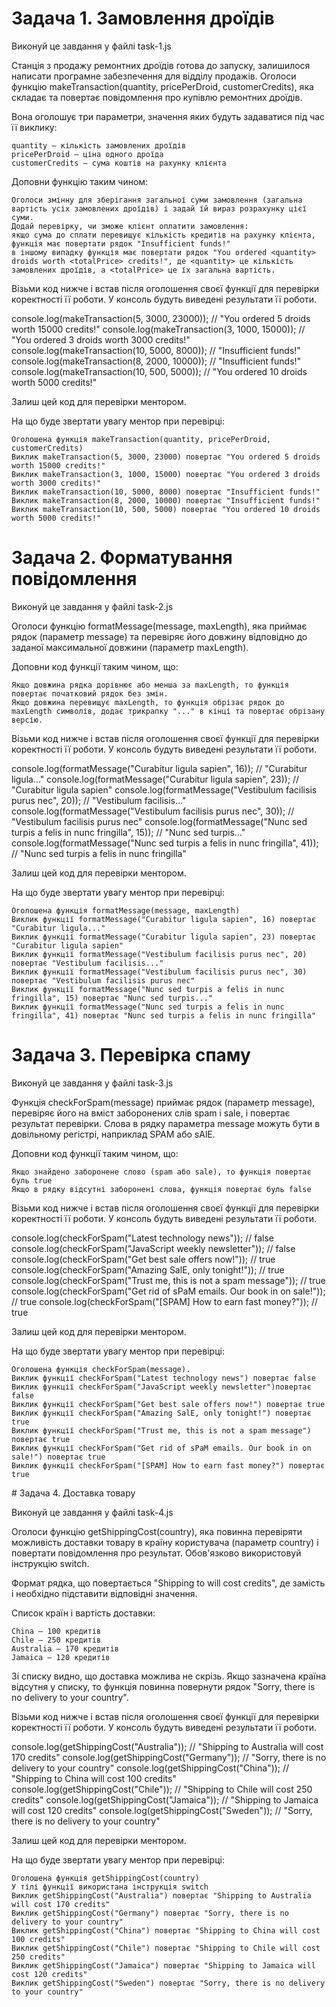 # Задача 1. Замовлення дроїдів

Виконуй це завдання у файлі task-1.js

Станція з продажу ремонтних дроїдів готова до запуску, залишилося написати програмне забезпечення для відділу продажів. Оголоси функцію makeTransaction(quantity, pricePerDroid, customerCredits), яка складає та повертає повідомлення про купівлю ремонтних дроїдів.

Вона оголошує три параметри, значення яких будуть задаватися під час її виклику:

    quantity — кількість замовлених дроїдів
    pricePerDroid — ціна одного дроїда
    customerCredits — сума коштів на рахунку клієнта

Доповни функцію таким чином:

    Оголоси змінну для зберігання загальної суми замовлення (загальна вартість усіх замовлених дроїдів) і задай їй вираз розрахунку цієї суми.
    Додай перевірку, чи зможе клієнт оплатити замовлення:
    якщо сума до сплати перевищує кількість кредитів на рахунку клієнта, функція має повертати рядок "Insufficient funds!"
    в іншому випадку функція має повертати рядок "You ordered <quantity> droids worth <totalPrice> credits!", де <quantity> це кількість замовлених дроїдів, а <totalPrice> це їх загальна вартість.

Візьми код нижче і встав після оголошення своєї функції для перевірки коректності її роботи. У консоль будуть виведені результати її роботи.

console.log(makeTransaction(5, 3000, 23000)); // "You ordered 5 droids worth 15000 credits!"
console.log(makeTransaction(3, 1000, 15000)); // "You ordered 3 droids worth 3000 credits!"
console.log(makeTransaction(10, 5000, 8000)); // "Insufficient funds!"
console.log(makeTransaction(8, 2000, 10000)); // "Insufficient funds!"
console.log(makeTransaction(10, 500, 5000)); // "You ordered 10 droids worth 5000 credits!"

Залиш цей код для перевірки ментором.

На що буде звертати увагу ментор при перевірці:

    Оголошена функція makeTransaction(quantity, pricePerDroid, customerCredits)
    Виклик makeTransaction(5, 3000, 23000) повертає "You ordered 5 droids worth 15000 credits!"
    Виклик makeTransaction(3, 1000, 15000) повертає "You ordered 3 droids worth 3000 credits!"
    Виклик makeTransaction(10, 5000, 8000) повертає "Insufficient funds!"
    Виклик makeTransaction(8, 2000, 10000) повертає "Insufficient funds!"
    Виклик makeTransaction(10, 500, 5000) повертає "You ordered 10 droids worth 5000 credits!"

# Задача 2. Форматування повідомлення

Виконуй це завдання у файлі task-2.js

Оголоси функцію formatMessage(message, maxLength), яка приймає рядок (параметр message) та перевіряє його довжину відповідно до заданої максимальної довжини (параметр maxLength).

Доповни код функції таким чином, що:

    Якщо довжина рядка дорівнює або менша за maxLength, то функція повертає початковий рядок без змін.
    Якщо довжина перевищує maxLength, то функція обрізає рядок до maxLength символів, додає трикрапку "..." в кінці та повертає обрізану версію.

Візьми код нижче і встав після оголошення своєї функції для перевірки коректності її роботи. У консоль будуть виведені результати її роботи.

console.log(formatMessage("Curabitur ligula sapien", 16)); // "Curabitur ligula..."
console.log(formatMessage("Curabitur ligula sapien", 23)); // "Curabitur ligula sapien"
console.log(formatMessage("Vestibulum facilisis purus nec", 20)); // "Vestibulum facilisis..."
console.log(formatMessage("Vestibulum facilisis purus nec", 30)); // "Vestibulum facilisis purus nec"
console.log(formatMessage("Nunc sed turpis a felis in nunc fringilla", 15)); // "Nunc sed turpis..."
console.log(formatMessage("Nunc sed turpis a felis in nunc fringilla", 41)); // "Nunc sed turpis a felis in nunc fringilla"

Залиш цей код для перевірки ментором.

На що буде звертати увагу ментор при перевірці:

    Оголошена функція formatMessage(message, maxLength)
    Виклик функції formatMessage("Curabitur ligula sapien", 16) повертає "Curabitur ligula..."
    Виклик функції formatMessage("Curabitur ligula sapien", 23) повертає "Curabitur ligula sapien"
    Виклик функції formatMessage("Vestibulum facilisis purus nec", 20) повертає "Vestibulum facilisis..."
    Виклик функції formatMessage("Vestibulum facilisis purus nec", 30) повертає "Vestibulum facilisis purus nec"
    Виклик функції formatMessage("Nunc sed turpis a felis in nunc fringilla", 15) повертає "Nunc sed turpis..."
    Виклик функції formatMessage("Nunc sed turpis a felis in nunc fringilla", 41) повертає "Nunc sed turpis a felis in nunc fringilla"

# Задача 3. Перевірка спаму

Виконуй це завдання у файлі task-3.js

Функція checkForSpam(message) приймає рядок (параметр message), перевіряє його на вміст заборонених слів spam і sale, і повертає результат перевірки. Слова в рядку параметра message можуть бути в довільному регістрі, наприклад SPAM або sAlE.

Доповни код функції таким чином, що:

    Якщо знайдено заборонене слово (spam або sale), то функція повертає буль true
    Якщо в рядку відсутні заборонені слова, функція повертає буль false

Візьми код нижче і встав після оголошення своєї функції для перевірки коректності її роботи. У консоль будуть виведені результати її роботи.

console.log(checkForSpam("Latest technology news")); // false
console.log(checkForSpam("JavaScript weekly newsletter")); // false
console.log(checkForSpam("Get best sale offers now!")); // true
console.log(checkForSpam("Amazing SalE, only tonight!")); // true
console.log(checkForSpam("Trust me, this is not a spam message")); // true
console.log(checkForSpam("Get rid of sPaM emails. Our book in on sale!")); // true
console.log(checkForSpam("[SPAM] How to earn fast money?")); // true

Залиш цей код для перевірки ментором.

На що буде звертати увагу ментор при перевірці:

    Оголошена функція checkForSpam(message).
    Виклик функції checkForSpam("Latest technology news") повертає false
    Виклик функції checkForSpam("JavaScript weekly newsletter")повертає false
    Виклик функції checkForSpam("Get best sale offers now!") повертає true
    Виклик функції checkForSpam("Amazing SalE, only tonight!") повертає true
    Виклик функції checkForSpam("Trust me, this is not a spam message") повертає true
    Виклик функції checkForSpam("Get rid of sPaM emails. Our book in on sale!") повертає true
    Виклик функції checkForSpam("[SPAM] How to earn fast money?") повертає true

﻿# Задача 4. Доставка товару

Виконуй це завдання у файлі task-4.js

Оголоси функцію getShippingCost(country), яка повинна перевіряти можливість доставки товару в країну користувача (параметр country) і повертати повідомлення про результат. Обов'язково використовуй інструкцію switch.

Формат рядка, що повертається "Shipping to <country> will cost <price> credits", де замість <country> і <price> необхідно підставити відповідні значення.

Список країн і вартість доставки:

    China — 100 кредитів
    Chile — 250 кредитів
    Australia — 170 кредитів
    Jamaica — 120 кредитів

Зі списку видно, що доставка можлива не скрізь. Якщо зазначена країна відсутня у списку, то функція повинна повернути рядок "Sorry, there is no delivery to your country".

Візьми код нижче і встав після оголошення своєї функції для перевірки коректності її роботи. У консоль будуть виведені результати її роботи.

console.log(getShippingCost("Australia")); // "Shipping to Australia will cost 170 credits"
console.log(getShippingCost("Germany")); // "Sorry, there is no delivery to your country"
console.log(getShippingCost("China")); // "Shipping to China will cost 100 credits"
console.log(getShippingCost("Chile")); // "Shipping to Chile will cost 250 credits"
console.log(getShippingCost("Jamaica")); // "Shipping to Jamaica will cost 120 credits"
console.log(getShippingCost("Sweden")); // "Sorry, there is no delivery to your country"

Залиш цей код для перевірки ментором.

На що буде звертати увагу ментор при перевірці:

    Оголошена функція getShippingCost(country)
    У тілі функції використана інструкція switch
    Виклик getShippingCost("Australia") повертає "Shipping to Australia will cost 170 credits"
    Виклик getShippingCost("Germany") повертає "Sorry, there is no delivery to your country"
    Виклик getShippingCost("China") повертає "Shipping to China will cost 100 credits"
    Виклик getShippingCost("Chile") повертає "Shipping to Chile will cost 250 credits"
    Виклик getShippingCost("Jamaica") повертає "Shipping to Jamaica will cost 120 credits"
    Виклик getShippingCost("Sweden") повертає "Sorry, there is no delivery to your country"
